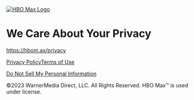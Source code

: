 [![HBO Max Logo](/img/hbo-max-h-w-l.svg)](https://www.hbomax.com/)

We Care About Your Privacy
==========================

https://hbom.ax/privacy

[Privacy Policy](https://www.hbomax.com/privacy)[Terms of Use](https://www.hbomax.com/terms-of-use)

[Do Not Sell My Personal Information](#compliance-link)

©2023 WarnerMedia Direct, LLC. All Rights Reserved. HBO Max™ is used under license.